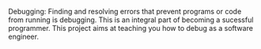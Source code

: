 Debugging:
Finding and resolving errors that prevent programs or code from running is debugging.
This is an integral part of becoming a sucessful programmer.
This project aims at teaching you how to debug as a software engineer.
